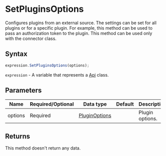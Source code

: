 # SetPluginsOptions

Configures plugins from an external source. The settings can be set for all plugins or for a specific plugin.
For example, this method can be used to pass an authorization token to the plugin. This method can be used only with the connector class.

## Syntax

```javascript
expression.SetPluginsOptions(options);
```

`expression` - A variable that represents a [Api](../Api.md) class.

## Parameters

| **Name** | **Required/Optional** | **Data type** | **Default** | **Description** |
| ------------- | ------------- | ------------- | ------------- | ------------- |
| options | Required | [PluginOptions](../../Enumeration/PluginOptions.md) |  | Plugin options. |

## Returns

This method doesn't return any data.